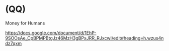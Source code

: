 # (QQ)
Money for Humans

https://docs.google.com/document/d/1EhP-9SOOsAe_CpBPMPBtgJz46MzH3gBPxJRR_RJxcwI/edit#heading=h.wzus4ndz7qxm
